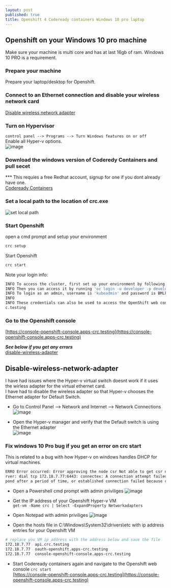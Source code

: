 ```yaml
---
layout: post
published: true
title: Openshift 4 Codeready containers Windows 10 pro laptop
---
```

## Openshift on your Windows 10 pro machine
Make sure your machine is multi core and has at last 16gb of ram.
Windows 10 PRO is a requirement.

### Prepare your machine
Prepare your laptop/desktop for Openshift.   

### Connect to an Ethernet connection and disable your wireless network card
[Disable wireless network adapter](https://swapanc.github.io/2019-09-23-openshift-4-code-ready-containers/#disable-wireless-adapter)

### Turn on Hypervisor
```control panel --> Programs --> Turn Windows features on or off```   
Enable all Hyper-v options.   
![image](https://user-images.githubusercontent.com/10190444/65516620-50ef1680-deaf-11e9-8922-9eba64bf4923.png)   

### Download the windows version of Coderedy Containers and pull secet
*** This requies a free Redhat account, signup for one if you dont already have one.   
[Codeready Containers](https://cloud.redhat.com/openshift/install/crc/installer-provisioned?intcmp=7013a000002CtetAAC)    

### Set a local path to the location of crc.exe
![set local path](https://user-images.githubusercontent.com/10190444/65509159-d23ead00-de9f-11e9-924e-0387be562ac3.png)

### Start Openshift
open a cmd prompt and setup your environment 
```bash
crc setup
```   
Start Openshift
```bash
crc start
```   
Note your login info:
```bash
INFO To access the cluster, first set up your environment by following 'crc oc-env' instructions
INFO Then you can access it by running 'oc login -u developer -p developer https://api.crc.testing:6443'
INFO To login as an admin, username is 'kubeadmin' and password is BMLkR-NjA28-v7exC-8bwAk
INFO
INFO These credentials can also be used to access the OpenShift web console at https://console-openshift-console.apps-cr
c.testing
```
### Go to the Openshift console
[https://console-openshift-console.apps-crc.testing](https://console-openshift-console.apps-crc.testing)

***See below if you get any errors***   
[disable-wireless-adapter](#Disable-wireless-network-adapter)
## Disable-wireless-network-adapter
I have had issues where the Hyper-v virtual switch doesnt work if it uses the wirless adapter for the virtual ethernet card.   
I have had to disable the wireless adapter so that Hyper-v chooses the Ethernet adapter for Default Switch.      
* Go to Control Panel --> Network and Internet --> Network Connections   
![image](https://user-images.githubusercontent.com/10190444/65515072-94945100-deac-11e9-80d3-efdb4a4a73d2.png)   

* Open the Hyper-v manager and verify that the Default switch is using the Ethernet adapter   
![image](https://user-images.githubusercontent.com/10190444/65515299-0a98b800-dead-11e9-857f-6e95eabfc7c3.png)   

### Fix windows 10 Pro bug if you get an error on crc start   
This is related to a bug with how Hyper-v on windows handles DHCP for virtual machines.   
```bash
ERRO Error occurred: Error approving the node csr Not able to get csr names (exit status 1 : Unable to connect to the se
rver: dial tcp 172.18.7.77:6443: connectex: A connection attempt failed because the connected party did not properly res
pond after a period of time, or established connection failed because connected host has failed to respond.
```  
   
* Open a Powershell cmd prompt with admin priviliges
![image](https://user-images.githubusercontent.com/10190444/65512344-05386f00-dea7-11e9-9e92-6b69f02376d6.png)   

* Get the IP address of your Openshift Hyper-v VM   
```get-vm -Name crc | Select -ExpandProperty Networkadapters```

* Open Notepad with admin priviliges
![image](https://user-images.githubusercontent.com/10190444/65511982-60b62d00-dea6-11e9-8770-d569f8c7c30f.png)   

* Open the hosts file in C:\Windows\System32\drivers\etc with ip address entries for your Openshift VM
```bash
# replace you VM ip address with the address below and save the file
172.18.7.77  api.crc.testing
172.18.7.77  oauth-openshift.apps-crc.testing
172.18.7.77  console-openshift-console.apps-crc.testing
```   

* Start Codeready containers again and navigate to the Openshift web console
```crc start```   
[https://console-openshift-console.apps-crc.testing](https://console-openshift-console.apps-crc.testing)
